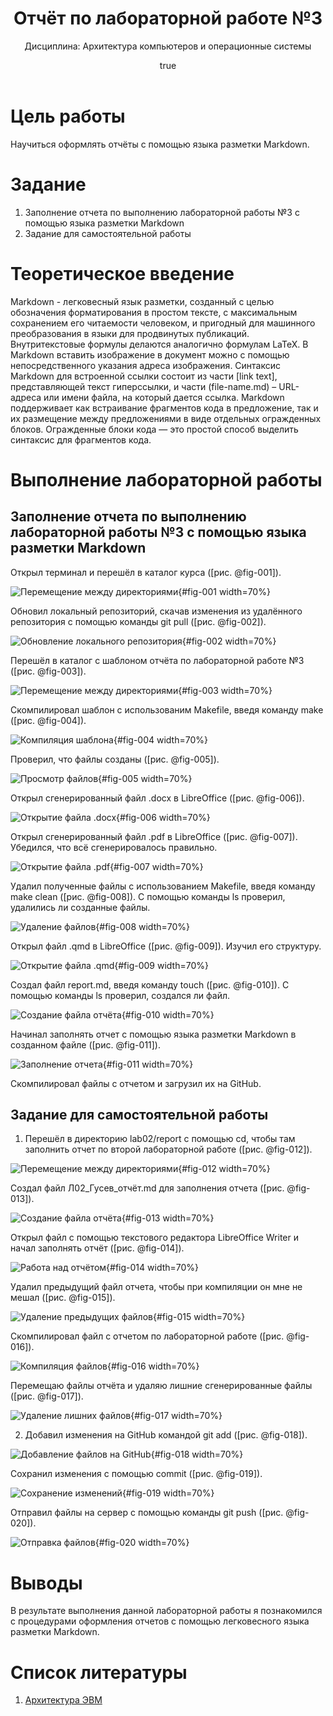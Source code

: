 ﻿---
## Author
author:
  name: Гусев Степан Андреевич
  degrees: DSc
  orcid: 0000-0002-0877-7063
  email: 1032242444@pfur.ru
  affiliation:
    - name: Российский университет дружбы народов
      country: Российская Федерация
      postal-code: 117198
      city: Москва
      address: ул. Миклухо-Маклая, д. 6

## Title
title: "Отчёт по лабораторной работе №3"
subtitle: "Дисциплина: Архитектура компьютеров и операционные системы"
license: "CC BY"
---

# Цель работы

Научиться оформлять отчёты с помощью языка разметки Markdown.

# Задание

1. Заполнение отчета по выполнению лабораторной работы №3 с помощью языка разметки Markdown
2. Задание для самостоятельной работы

# Теоретическое введение

Markdown - легковесный язык разметки, созданный с целью обозначения форматирования в простом тексте, с максимальным сохранением его читаемости человеком, и пригодный для машинного преобразования в языки для продвинутых публикаций. 
Внутритекстовые формулы делаются аналогично формулам LaTeX.
В Markdown вставить изображение в документ можно с помощью непосредственного указания адреса изображения.
Синтаксис Markdown для встроенной ссылки состоит из части [link text], представляющей текст гиперссылки, и части (file-name.md) – URL-адреса или имени файла, на который дается ссылка.
Markdown поддерживает как встраивание фрагментов кода в предложение, так и их размещение между предложениями в виде отдельных огражденных блоков. Огражденные блоки кода — это простой способ выделить синтаксис для фрагментов кода.

# Выполнение лабораторной работы


##  Заполнение отчета по выполнению лабораторной работы №3 с помощью языка разметки Markdown

Открыл терминал и перешёл в каталог курса ([рис. @fig-001]).

![Перемещение между директориями](image/img1.png){#fig-001 width=70%}

Обновил локальный репозиторий, скачав изменения из удалённого репозитория с помощью команды git pull ([рис. @fig-002]).

![Обновление локального репозитория](image/img2.png){#fig-002 width=70%}

Перешёл в каталог с шаблоном отчёта по лабораторной работе №3 ([рис. @fig-003]).

![Перемещение между директориями](image/img3.png){#fig-003 width=70%}

Скомпилировал шаблон с использованим Makefile, введя команду make ([рис. @fig-004]).

![Компиляция шаблона](image/img4.png){#fig-004 width=70%}

Проверил, что файлы созданы ([рис. @fig-005]).

![Просмотр файлов](image/img5.png){#fig-005 width=70%}

Открыл сгенерированный файл .docx в LibreOffice ([рис. @fig-006]).

![Открытие файла .docx](image/img6.png){#fig-006 width=70%}

Открыл сгенерированный файл .pdf в LibreOffice ([рис. @fig-007]). Убедился, что всё сгенерировалось правильно.

![Открытие файла .pdf](image/img7.png){#fig-007 width=70%}

Удалил полученные файлы с использованием Makefile, введя команду make clean ([рис. @fig-008]). С помощью команды ls проверил, удалились ли созданные файлы.

![Удаление файлов](image/img8.png){#fig-008 width=70%}

Открыл файл .qmd в LibreOffice ([рис. @fig-009]). Изучил его структуру.

![Открытие файла .qmd](image/img9.png){#fig-009 width=70%}

Создал файл report.md, введя команду touch ([рис. @fig-010]). С помощью команды ls проверил, создался ли файл.

![Создание файла отчёта](image/img10.png){#fig-010 width=70%}

Начинал заполнять отчет с помощью языка разметки Markdown в созданном файле ([рис. @fig-011]).

![Заполнение отчета](image/img11.png){#fig-011 width=70%}

Скомпилировал файлы с отчетом и загрузил их на GitHub.

## Задание для самостоятельной работы

1. Перешёл в директорию lab02/report с помощью cd, чтобы там заполнить отчет по второй лабораторной работе ([рис. @fig-012]).

![Перемещение между директориями](image/img12.png){#fig-012 width=70%}

Создал файл Л02_Гусев_отчёт.md для заполнения отчета ([рис. @fig-013]).

![Создание файла отчёта](image/img13.png){#fig-013 width=70%}

Открыл файл с помощью текстового редактора LibreOffice Writer и начал заполнять отчёт ([рис. @fig-014]).

![Работа над отчётом](image/img14.png){#fig-014 width=70%}

Удалил предыдущий файл отчета, чтобы при компиляции он мне не мешал ([рис. @fig-015]).

![Удаление предыдущих файлов](image/img15.png){#fig-015 width=70%}

Скомпилировал файл с отчетом по лабораторной работе ([рис. @fig-016]).

![Компиляция файлов](image/img16.png){#fig-016 width=70%}

Перемещаю файлы отчёта и удаляю лишние сгенерированные файлы ([рис. @fig-017]).

![Удаление лишних файлов](image/img17.png){#fig-017 width=70%}

2. Добавил изменения на GitHub командой git add ([рис. @fig-018]).

![Добавление файлов на GitHub](image/img18.png){#fig-018 width=70%}

Сохранил изменения с помощью commit ([рис. @fig-019]).

![Сохранение изменений](image/img19.png){#fig-019 width=70%}

Отправил файлы на сервер с помощью команды git push ([рис. @fig-020]).

![Отправка файлов](image/img20.png){#fig-020 width=70%}

# Выводы

В результате выполнения данной лабораторной работы я познакомился с  процедурами оформления отчетов с помощью легковесного языка разметки Markdown.

# Список литературы

1. [Архитектура ЭВМ](https://esystem.rudn.ru/pluginfile.php/1584625/mod_resource/content/1/%D0%9B%D0%B0%D0%B1%D0%BE%D1%80%D0%B0%D1%82%D0%BE%D1%80%D0%BD%D0%B0%D1%8F%20%D1%80%D0%B0%D0%B1%D0%BE%D1%82%D0%B0%20%E2%84%964.pdf)
